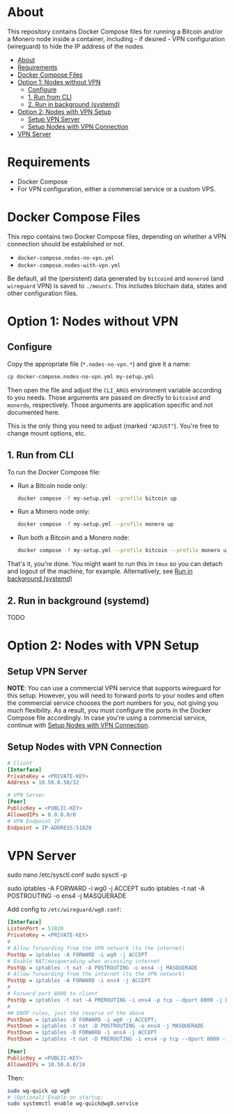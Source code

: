 # About

This repository contains Docker Compose files for running a Bitcoin and/or a
Monero node inside a container, including - if desired - VPN configuration
(wireguard) to hide the IP address of the nodes.

- [About](#about)
- [Requirements](#requirements)
- [Docker Compose Files](#docker-compose-files)
- [Option 1: Nodes without VPN](#option-1-nodes-without-vpn)
	- [Configure](#configure)
	- [1. Run from CLI](#1-run-from-cli)
	- [2. Run in background (systemd)](#2-run-in-background-systemd)
- [Option 2: Nodes with VPN Setup](#option-2-nodes-with-vpn-setup)
	- [Setup VPN Server](#setup-vpn-server)
	- [Setup Nodes with VPN Connection](#setup-nodes-with-vpn-connection)
- [VPN Server](#vpn-server)

# Requirements

* Docker Compose
* For VPN configuration, either a commercial service or a custom VPS.

# Docker Compose Files

This repo contains two Docker Compose files, depending on whether a VPN
connection should be established or not.

* `docker-compose.nodes-no-vpn.yml`
* `docker-compose.nodes-with-vpn.yml`

Be default, all the (persistent) data generated by `bitcoind` and `monerod` (and
`wireguard` VPN) is saved to `./mounts`. This includes blochain data, states and
other configuration files.

# Option 1: Nodes without VPN

## Configure

Copy the appropriate file (`*.nodes-no-vpn.*`) and give it a name:

```bash
cp docker-compose.nodes-no-vpn.yml my-setup.yml
```

Then open the file and adjust the `CLI_ARGS` environment variable according to
you needs. Those arguments are passed on directly to `bitcoind` and `monerdo`,
respectively. Those arguments are application specific and not documented here.

This is the only thing you need to adjust (marked `"ADJUST"`). You're free to
change mount options, etc.

## 1. Run from CLI

To run the Docker Compose file:

* Run a Bitcoin node only:
	```bash
	docker compose -f my-setup.yml --profile bitcoin up
	```
* Run a Monero node only:
	```bash
	docker compose -f my-setup.yml --profile monero up
	```
* Run both a Bitcoin and a Monero node:
	```bash
	docker compose -f my-setup.yml --profile bitcoin --profile monero up
	```

That's it, you're done. You might want to run this in `tmux` so you can detach
and logout of the machine, for example. Alternatively, see [Run in background
(systemd)](#run-in-background-systemd)

## 2. Run in background (systemd)

TODO

# Option 2: Nodes with VPN Setup

## Setup VPN Server

**NOTE**: You can use a commercial VPN service that supports wireguard for this setup.
However, you will need to forward ports to your nodes and often the commercial
service chooses the port numbers for you, not giving you much flexibility. As a
result, you must configure the ports in the Docker Compose file accordingly. In
case you're using a commercial service, continue with [Setup Nodes with VPN
Connection](#setup-nodes-with-vpn-connection).



## Setup Nodes with VPN Connection

```ini
# Client
[Interface]
PrivateKey = <PRIVATE-KEY>
Address = 10.50.0.50/32

# VPN Server
[Peer]
PublicKey = <PUBLIC-KEY>
AllowedIPs = 0.0.0.0/0
# VPN Endpoint IP
Endpoint = IP-ADDRESS:51820
```

# VPN Server

sudo nano /etc/sysctl.conf
sudo sysctl -p

sudo iptables -A FORWARD -i wg0 -j ACCEPT
sudo iptables -t nat -A POSTROUTING -o ens4 -j MASQUERADE

Add config to `/etc/wireguard/wg0.conf`:

```ini
[Interface]
ListenPort = 51820
PrivateKey = <PRIVATE-KEY>
#
# Allow forwarding from the VPN network (to the internet)
PostUp = iptables -A FORWARD -i wg0 -j ACCEPT
# Enable NAT/masquerading when accessing internet
PostUp = iptables -t nat -A POSTROUTING -o ens4 -j MASQUERADE
# Allow forwarding from the internet (to the VPN network)
PostUp = iptables -A FORWARD -i ens4 -j ACCEPT
#
# Forward port 8000 to client
PostUp = iptables -t nat -A PREROUTING -i ens4 -p tcp --dport 8000 -j DNAT --to-destination 10.50.0.20:8000
#
## DROP rules, just the reverse of the above
PostDown = iptables -D FORWARD -i wg0 -j ACCEPT;
PostDown = iptables -t nat -D POSTROUTING -o ens4 -j MASQUERADE
PostDown = iptables -D FORWARD -i ens4 -j ACCEPT
PostDown = iptables -t nat -D PREROUTING -i ens4 -p tcp --dport 8000 -j DNAT --to-destination 10.50.0.20:8000

[Peer]
PublicKey = <PUBLIC-KEY>
AllowedIPs = 10.50.0.0/24
```

Then:

```bash
sudo wg-quick up wg0
# (Optional) Enable on startup:
sudo systemctl enable wg-quick@wg0.service
```
